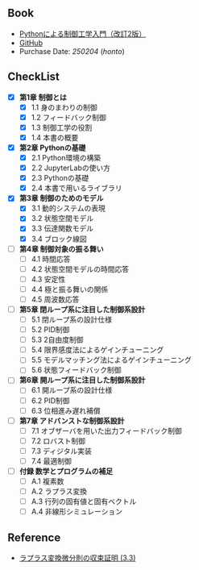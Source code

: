 ## Book
- [Pythonによる制御工学入門（改訂2版）](https://www.ohmsha.co.jp/book/9784274231537/)
- [GitHub](https://github.com/373yuki/pyctrl2)
- Purchase Date: *250204* (*honto*)

## CheckList
- [x] **第1章 制御とは**
    - [x] 1.1 身のまわりの制御
    - [x] 1.2 フィードバック制御
    - [x] 1.3 制御工学の役割
    - [x] 1.4 本書の概要

- [x] **第2章 Pythonの基礎**
    - [x] 2.1 Python環境の構築
    - [x] 2.2 JupyterLabの使い方
    - [x] 2.3 Pythonの基礎
    - [x] 2.4 本書で用いるライブラリ

- [x] **第3章 制御のためのモデル**
    - [x] 3.1 動的システムの表現
    - [x] 3.2 状態空間モデル
    - [x] 3.3 伝達関数モデル
    - [x] 3.4 ブロック線図

- [ ] **第4章 制御対象の振る舞い**
    - [ ] 4.1 時間応答
    - [ ] 4.2 状態空間モデルの時間応答
    - [ ] 4.3 安定性
    - [ ] 4.4 極と振る舞いの関係
    - [ ] 4.5 周波数応答

- [ ] **第5章 閉ループ系に注目した制御系設計**
    - [ ] 5.1 閉ループ系の設計仕様
    - [ ] 5.2 PID制御
    - [ ] 5.3 2自由度制御
    - [ ] 5.4 限界感度法によるゲインチューニング
    - [ ] 5.5 モデルマッチング法によるゲインチューニング
    - [ ] 5.6 状態フィードバック制御

- [ ] **第6章 開ループ系に注目した制御系設計**
    - [ ] 6.1 開ループ系の設計仕様
    - [ ] 6.2 PID制御
    - [ ] 6.3 位相進み遅れ補償

- [ ] **第7章 アドバンストな制御系設計**
    - [ ] 7.1 オブザーバを用いた出力フィードバック制御
    - [ ] 7.2 ロバスト制御
    - [ ] 7.3 ディジタル実装
    - [ ] 7.4 最適制御

- [ ] **付録 数学とプログラムの補足**
    - [ ] A.1 複素数
    - [ ] A.2 ラプラス変換
    - [ ] A.3 行列の固有値と固有ベクトル
    - [ ] A.4 非線形シミュレーション

## Reference
- [ラプラス変換微分則の収束証明 (3.3)](http://taruibunka.la.coocan.jp/buturi/apma1.pdf)
